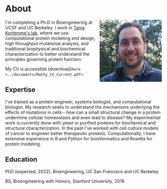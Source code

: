# About

<img src="../images/mathy_headshot.jpg" alt="drawing" width="200" style="padding-left: 10px" align =  "right" BR CLEAR=”left”>

I'm completing a Ph.D in Bioengineering at UCSF and UC Berkeley. I work in [Tanja Kortemme's lab](http://kortemmelab.ucsf.edu/), where we use computational protein modeling and design, high throughput mutational analysis, and traditional biophysical and biochemical characterization to better understand the principles governing protein function. 

My CV is accessible {download}`here <../documents/Mathy_CV_Current.pdf>`.

## Expertise

I've trained as a protein engineer, systems biologist, and computational biologist. My research seeks to understand the mechanisms underlying the effects of mutations in cells - how can a small structural change in a protein undermine cellular homeostasis and even lead to disease? My experimental work is currently done with yeast or purified proteins for biochemical and structural characterization. In the past I've worked with cell culture models of cancer to engineer better therapeutic proteins. Computationally, I have extensive experience in R and Python for bioinformatics and Rosetta for protein modeling.

## Education

PhD (expected, 2022), Bioengineering, UC San Francisco and UC Berkeley

BS, Bioengineering with Honors, Stanford University, 2016
